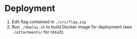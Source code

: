 # Deployment
1. Edit flag contained in `./src/flag.zip`
2. Run `./deploy.sh` to build Docker image for deployment (see `./attachments/` for result).